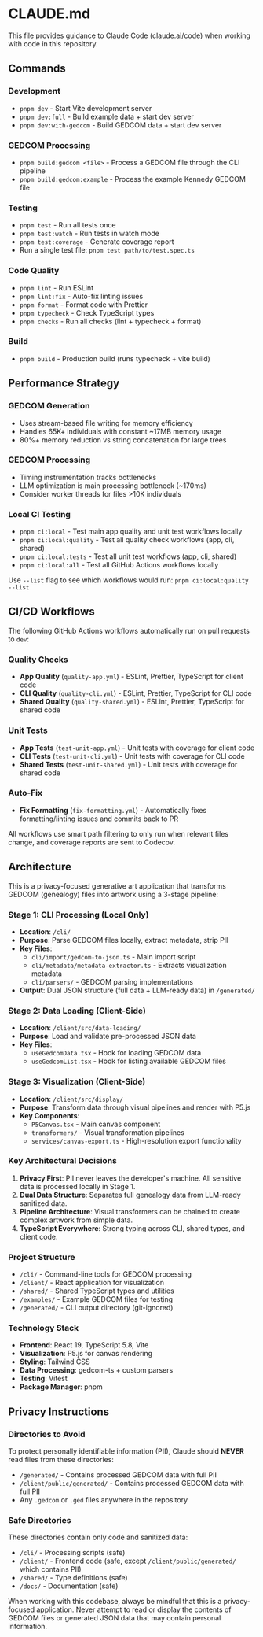 # CLAUDE.md

This file provides guidance to Claude Code (claude.ai/code) when working with code in this repository.

## Commands

### Development

- `pnpm dev` - Start Vite development server
- `pnpm dev:full` - Build example data + start dev server
- `pnpm dev:with-gedcom` - Build GEDCOM data + start dev server

### GEDCOM Processing

- `pnpm build:gedcom <file>` - Process a GEDCOM file through the CLI pipeline
- `pnpm build:gedcom:example` - Process the example Kennedy GEDCOM file

### Testing

- `pnpm test` - Run all tests once
- `pnpm test:watch` - Run tests in watch mode
- `pnpm test:coverage` - Generate coverage report
- Run a single test file: `pnpm test path/to/test.spec.ts`

### Code Quality

- `pnpm lint` - Run ESLint
- `pnpm lint:fix` - Auto-fix linting issues
- `pnpm format` - Format code with Prettier
- `pnpm typecheck` - Check TypeScript types
- `pnpm checks` - Run all checks (lint + typecheck + format)

### Build

- `pnpm build` - Production build (runs typecheck + vite build)

## Performance Strategy

### GEDCOM Generation

- Uses stream-based file writing for memory efficiency
- Handles 65K+ individuals with constant ~17MB memory usage
- 80%+ memory reduction vs string concatenation for large trees

### GEDCOM Processing

- Timing instrumentation tracks bottlenecks
- LLM optimization is main processing bottleneck (~170ms)
- Consider worker threads for files >10K individuals

### Local CI Testing

- `pnpm ci:local` - Test main app quality and unit test workflows locally
- `pnpm ci:local:quality` - Test all quality check workflows (app, cli, shared)
- `pnpm ci:local:tests` - Test all unit test workflows (app, cli, shared)
- `pnpm ci:local:all` - Test all GitHub Actions workflows locally

Use `--list` flag to see which workflows would run: `pnpm ci:local:quality --list`

## CI/CD Workflows

The following GitHub Actions workflows automatically run on pull requests to `dev`:

### Quality Checks

- **App Quality** (`quality-app.yml`) - ESLint, Prettier, TypeScript for client code
- **CLI Quality** (`quality-cli.yml`) - ESLint, Prettier, TypeScript for CLI code
- **Shared Quality** (`quality-shared.yml`) - ESLint, Prettier, TypeScript for shared code

### Unit Tests

- **App Tests** (`test-unit-app.yml`) - Unit tests with coverage for client code
- **CLI Tests** (`test-unit-cli.yml`) - Unit tests with coverage for CLI code
- **Shared Tests** (`test-unit-shared.yml`) - Unit tests with coverage for shared code

### Auto-Fix

- **Fix Formatting** (`fix-formatting.yml`) - Automatically fixes formatting/linting issues and commits back to PR

All workflows use smart path filtering to only run when relevant files change, and coverage reports are sent to Codecov.

## Architecture

This is a privacy-focused generative art application that transforms GEDCOM (genealogy) files into artwork using a 3-stage pipeline:

### Stage 1: CLI Processing (Local Only)

- **Location**: `/cli/`
- **Purpose**: Parse GEDCOM files locally, extract metadata, strip PII
- **Key Files**:
  - `cli/import/gedcom-to-json.ts` - Main import script
  - `cli/metadata/metadata-extractor.ts` - Extracts visualization metadata
  - `cli/parsers/` - GEDCOM parsing implementations
- **Output**: Dual JSON structure (full data + LLM-ready data) in `/generated/`

### Stage 2: Data Loading (Client-Side)

- **Location**: `/client/src/data-loading/`
- **Purpose**: Load and validate pre-processed JSON data
- **Key Files**:
  - `useGedcomData.tsx` - Hook for loading GEDCOM data
  - `useGedcomList.tsx` - Hook for listing available GEDCOM files

### Stage 3: Visualization (Client-Side)

- **Location**: `/client/src/display/`
- **Purpose**: Transform data through visual pipelines and render with P5.js
- **Key Components**:
  - `P5Canvas.tsx` - Main canvas component
  - `transformers/` - Visual transformation pipelines
  - `services/canvas-export.ts` - High-resolution export functionality

### Key Architectural Decisions

1. **Privacy First**: PII never leaves the developer's machine. All sensitive data is processed locally in Stage 1.
2. **Dual Data Structure**: Separates full genealogy data from LLM-ready sanitized data.
3. **Pipeline Architecture**: Visual transformers can be chained to create complex artwork from simple data.
4. **TypeScript Everywhere**: Strong typing across CLI, shared types, and client code.

### Project Structure

- `/cli/` - Command-line tools for GEDCOM processing
- `/client/` - React application for visualization
- `/shared/` - Shared TypeScript types and utilities
- `/examples/` - Example GEDCOM files for testing
- `/generated/` - CLI output directory (git-ignored)

### Technology Stack

- **Frontend**: React 19, TypeScript 5.8, Vite
- **Visualization**: P5.js for canvas rendering
- **Styling**: Tailwind CSS
- **Data Processing**: gedcom-ts + custom parsers
- **Testing**: Vitest
- **Package Manager**: pnpm

## Privacy Instructions

### Directories to Avoid

To protect personally identifiable information (PII), Claude should **NEVER** read files from these directories:

- `/generated/` - Contains processed GEDCOM data with full PII
- `/client/public/generated/` - Contains processed GEDCOM data with full PII
- Any `.gedcom` or `.ged` files anywhere in the repository

### Safe Directories

These directories contain only code and sanitized data:

- `/cli/` - Processing scripts (safe)
- `/client/` - Frontend code (safe, except `/client/public/generated/` which contains PII)
- `/shared/` - Type definitions (safe)
- `/docs/` - Documentation (safe)

When working with this codebase, always be mindful that this is a privacy-focused application. Never attempt to read or display the contents of GEDCOM files or generated JSON data that may contain personal information.
